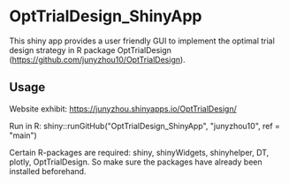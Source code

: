 # OptTrialDesign_ShinyApp
This shiny app provides a user friendly GUI to implement the optimal trial design strategy in R package OptTrialDesign (https://github.com/junyzhou10/OptTrialDesign). 

## Usage
Website exhibit:
https://junyzhou.shinyapps.io/OptTrialDesign/

Run in R: shiny::runGitHub("OptTrialDesign_ShinyApp", "junyzhou10", ref = "main")

Certain R-packages are required: shiny, shinyWidgets, shinyhelper, DT, plotly, OptTrialDesign. So make sure the packages have already been installed beforehand.
